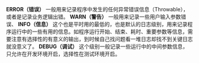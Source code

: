 **ERROR（错误）** 一般用来记录程序中发生的任何异常错误信息（Throwable），或者是记录业务逻辑出错。
 **WARN（警告）** 一般用来记录一些用户输入参数错误、
 **INFO（信息）** 这个也是平时用的最低的，也是默认的日志级别，用来记录程序运行中的一些有用的信息。如程序运行开始、结束、耗时、重要参数等信息，需要注意有选择性的有意义的输出，到时候自己找问题看一堆日志却找不到关键日志就没意义了。
 **DEBUG（调试）** 这个级别一般记录一些运行中的中间参数信息，只允许在开发环境开启，选择性在测试环境开启。
